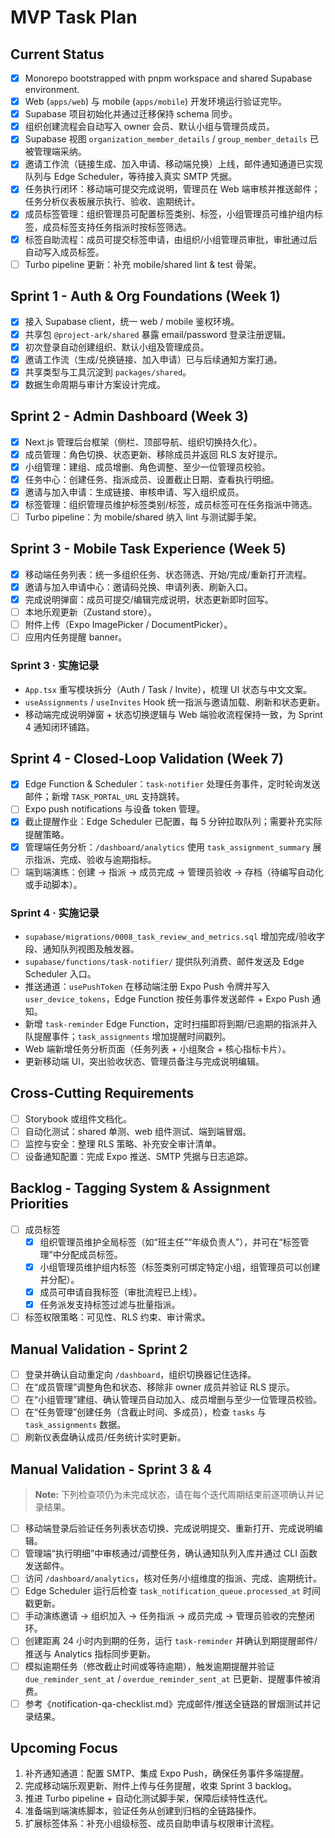 # MVP Task Plan

## Current Status
- [x] Monorepo bootstrapped with pnpm workspace and shared Supabase environment.
- [x] Web (`apps/web`) 与 mobile (`apps/mobile`) 开发环境运行验证完毕。
- [x] Supabase 项目初始化并通过迁移保持 schema 同步。
- [x] 组织创建流程会自动写入 owner 会员、默认小组与管理员成员。
- [x] Supabase 视图 `organization_member_details` / `group_member_details` 已被管理端采纳。
- [x] 邀请工作流（链接生成、加入申请、移动端兑换）上线，邮件通知通道已实现队列与 Edge Scheduler，等待接入真实 SMTP 凭据。
- [x] 任务执行闭环：移动端可提交完成说明，管理员在 Web 端审核并推送邮件；任务分析仪表板展示执行、验收、逾期统计。
- [x] 成员标签管理：组织管理员可配置标签类别、标签，小组管理员可维护组内标签，成员标签支持任务指派时按标签筛选。
- [x] 标签自助流程：成员可提交标签申请，由组织/小组管理员审批，审批通过后自动写入成员标签。
- [ ] Turbo pipeline 更新：补充 mobile/shared lint & test 骨架。

## Sprint 1 - Auth & Org Foundations (Week 1)
- [x] 接入 Supabase client，统一 web / mobile 鉴权环境。
- [x] 共享包 `@project-ark/shared` 暴露 email/password 登录注册逻辑。
- [x] 初次登录自动创建组织、默认小组及管理成员。
- [x] 邀请工作流（生成/兑换链接、加入申请）已与后续通知方案打通。
- [x] 共享类型与工具沉淀到 `packages/shared`。
- [x] 数据生命周期与审计方案设计完成。

## Sprint 2 - Admin Dashboard (Week 3)
- [x] Next.js 管理后台框架（侧栏、顶部导航、组织切换持久化）。
- [x] 成员管理：角色切换、状态更新、移除成员并返回 RLS 友好提示。
- [x] 小组管理：建组、成员增删、角色调整、至少一位管理员校验。
- [x] 任务中心：创建任务、指派成员、设置截止日期、查看执行明细。
- [x] 邀请与加入申请：生成链接、审核申请、写入组织成员。
- [x] 标签管理：组织管理员维护标签类别/标签，成员标签可在任务指派中筛选。
- [ ] Turbo pipeline：为 mobile/shared 纳入 lint 与测试脚手架。

## Sprint 3 - Mobile Task Experience (Week 5)
- [x] 移动端任务列表：统一多组织任务、状态筛选、开始/完成/重新打开流程。
- [x] 邀请与加入申请中心：邀请码兑换、申请列表、刷新入口。
- [x] 完成说明弹窗：成员可提交/编辑完成说明，状态更新即时回写。
- [ ] 本地乐观更新（Zustand store）。
- [ ] 附件上传（Expo ImagePicker / DocumentPicker）。
- [ ] 应用内任务提醒 banner。

### Sprint 3 · 实施记录
- `App.tsx` 重写模块拆分（Auth / Task / Invite），梳理 UI 状态与中文文案。
- `useAssignments` / `useInvites` Hook 统一指派与邀请加载、刷新和状态更新。
- 移动端完成说明弹窗 + 状态切换逻辑与 Web 端验收流程保持一致，为 Sprint 4 通知闭环铺路。

## Sprint 4 - Closed-Loop Validation (Week 7)
- [x] Edge Function & Scheduler：`task-notifier` 处理任务事件，定时轮询发送邮件；新增 `TASK_PORTAL_URL` 支持跳转。
- [ ] Expo push notifications 与设备 token 管理。
- [x] 截止提醒作业：Edge Scheduler 已配置，每 5 分钟拉取队列；需要补充实际提醒策略。
- [x] 管理端任务分析：`/dashboard/analytics` 使用 `task_assignment_summary` 展示指派、完成、验收与逾期指标。
- [ ] 端到端演练：创建 → 指派 → 成员完成 → 管理员验收 → 存档（待编写自动化或手动脚本）。

### Sprint 4 · 实施记录
- `supabase/migrations/0008_task_review_and_metrics.sql` 增加完成/验收字段、通知队列视图及触发器。
- `supabase/functions/task-notifier/` 提供队列消费、邮件发送及 Edge Scheduler 入口。
- 推送通道：`usePushToken` 在移动端注册 Expo Push 令牌并写入 `user_device_tokens`，Edge Function 按任务事件发送邮件 + Expo Push 通知。
- 新增 `task-reminder` Edge Function，定时扫描即将到期/已逾期的指派并入队提醒事件；`task_assignments` 增加提醒时间戳列。
- Web 端新增任务分析页面（任务列表 + 小组聚合 + 核心指标卡片）。
- 更新移动端 UI，突出验收状态、管理员备注与完成说明编辑。

## Cross-Cutting Requirements
- [ ] Storybook 或组件文档化。
- [ ] 自动化测试：shared 单测、web 组件测试、端到端冒烟。
- [ ] 监控与安全：整理 RLS 策略、补充安全审计清单。
- [ ] 设备通知配置：完成 Expo 推送、SMTP 凭据与日志追踪。

## Backlog - Tagging System & Assignment Priorities
- [ ] 成员标签
  - [x] 组织管理员维护全局标签（如“班主任”“年级负责人”），并可在“标签管理”中分配成员标签。
  - [x] 小组管理员维护组内标签（标签类别可绑定特定小组，组管理员可以创建并分配）。
  - [x] 成员可申请自我标签（审批流程已上线）。
  - [x] 任务派发支持标签过滤与批量指派。
- [ ] 标签权限策略：可见性、RLS 约束、审计需求。

## Manual Validation - Sprint 2
- [ ] 登录并确认自动重定向 `/dashboard`，组织切换器记住选择。
- [ ] 在“成员管理”调整角色和状态、移除非 owner 成员并验证 RLS 提示。
- [ ] 在“小组管理”建组、确认管理员自动加入、成员增删与至少一位管理员校验。
- [ ] 在“任务管理”创建任务（含截止时间、多成员），检查 `tasks` 与 `task_assignments` 数据。
- [ ] 刷新仪表盘确认成员/任务统计实时更新。

## Manual Validation - Sprint 3 & 4
> **Note:** 下列检查项仍为未完成状态，请在每个迭代周期结束前逐项确认并记录结果。
- [ ] 移动端登录后验证任务列表状态切换、完成说明提交、重新打开、完成说明编辑。
- [ ] 管理端“执行明细”中审核通过/调整任务，确认通知队列入库并通过 CLI 函数发送邮件。
- [ ] 访问 `/dashboard/analytics`，核对任务/小组维度的指派、完成、逾期统计。
- [ ] Edge Scheduler 运行后检查 `task_notification_queue.processed_at` 时间戳更新。
- [ ] 手动演练邀请 → 组织加入 → 任务指派 → 成员完成 → 管理员验收的完整闭环。
- [ ] 创建距离 24 小时内到期的任务，运行 `task-reminder` 并确认到期提醒邮件/推送与 Analytics 指标同步更新。
- [ ] 模拟逾期任务（修改截止时间或等待逾期），触发逾期提醒并验证 `due_reminder_sent_at` / `overdue_reminder_sent_at` 已更新、提醒事件被消费。
- [ ] 参考《notification-qa-checklist.md》完成邮件/推送全链路的冒烟测试并记录结果。

## Upcoming Focus
1. 补齐通知通道：配置 SMTP、集成 Expo Push，确保任务事件多端提醒。
2. 完成移动端乐观更新、附件上传与任务提醒，收束 Sprint 3 backlog。
3. 推进 Turbo pipeline + 自动化测试脚手架，保障后续特性迭代。
4. 准备端到端演练脚本，验证任务从创建到归档的全链路操作。
5. 扩展标签体系：补充小组级标签、成员自助申请与权限审计流程。
